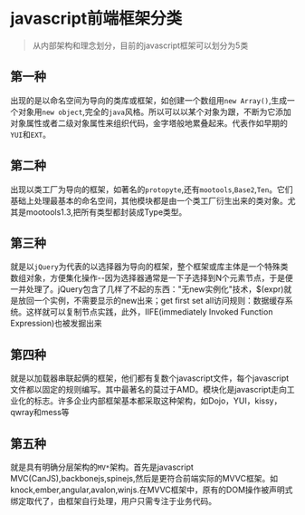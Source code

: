 # javascript前端框架分类


>从内部架构和理念划分，目前的javascript框架可以划分为5类

## 第一种

出现的是以命名空间为导向的类库或框架，如创建一个数组用`new Array()`,生成一个对象用`new object`,完全的`java`风格。所以可以以某个对象为跟，不断为它添加对象属性或者二级对象属性来组织代码，金字塔般地累叠起来。代表作如早期的`YUI`和`EXT`。

## 第二种

出现以类工厂为导向的框架，如著名的`protopyte`,还有`mootools`,`Base2`,`Ten`。它们基础上处理最基本的命名空间，其他模块都是由一个类工厂衍生出来的类对象。尤其是mootools1.3,把所有类型都封装成Type类型。

## 第三种

就是以`jQuery`为代表的以选择器为导向的框架，整个框架或库主体是一个特殊类数组对象，方便集化操作--因为选择器通常是一下子选择到N个元素节点，于是便一并处理了。jQuery包含了几样了不起的东西："无new实例化"技术，$(expr)就是放回一个实例，不需要显示的new出来；get first set all访问规则：数据缓存系统。这样就可以复制节点实践，此外，IIFE(immediately Invoked Function Expression)也被发掘出来

## 第四种
就是以加载器串联起俩的框架，他们都有复数个javascript文件，每个javascript文件都以固定的规则编写。其中最著名的莫过于AMD。模块化是javascript走向工业化的标志。许多企业内部框架基本都采取这种架构，如Dojo，YUI，kissy，qwray和mess等


## 第五种

就是具有明确分层架构的`MV*`架构。首先是javascript MVC(CanJS),backbonejs,spinejs,然后是更符合前端实际的MVVC框架。如knock,ember,angular,avalon,winjs.在MVVC框架中，原有的DOM操作被声明式绑定取代了，由框架自行处理，用户只需专注于业务代码。